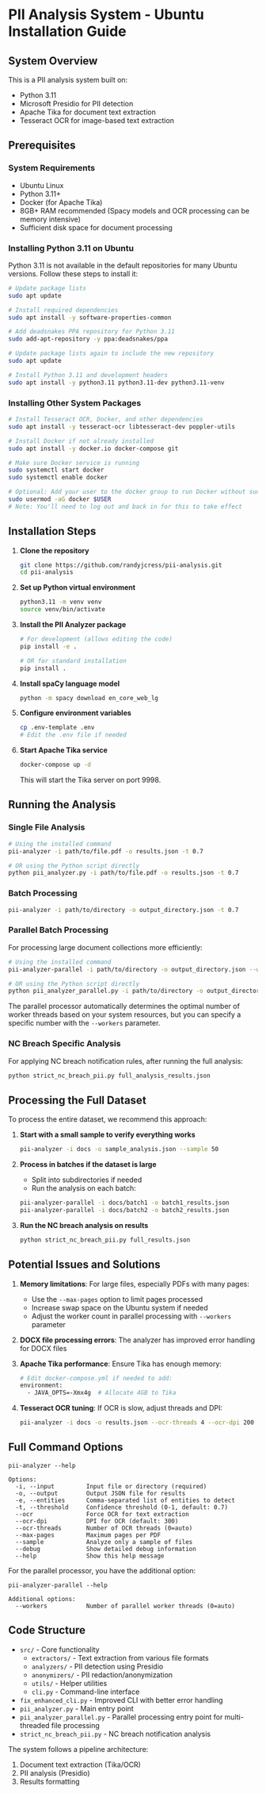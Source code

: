 # PII Analysis System - Ubuntu Installation Guide

## System Overview
This is a PII analysis system built on:
- Python 3.11
- Microsoft Presidio for PII detection
- Apache Tika for document text extraction
- Tesseract OCR for image-based text extraction

## Prerequisites

### System Requirements
- Ubuntu Linux
- Python 3.11+
- Docker (for Apache Tika)
- 8GB+ RAM recommended (Spacy models and OCR processing can be memory intensive)
- Sufficient disk space for document processing

### Installing Python 3.11 on Ubuntu

Python 3.11 is not available in the default repositories for many Ubuntu versions. Follow these steps to install it:

```bash
# Update package lists
sudo apt update

# Install required dependencies
sudo apt install -y software-properties-common

# Add deadsnakes PPA repository for Python 3.11
sudo add-apt-repository -y ppa:deadsnakes/ppa

# Update package lists again to include the new repository
sudo apt update

# Install Python 3.11 and development headers
sudo apt install -y python3.11 python3.11-dev python3.11-venv
```

### Installing Other System Packages

```bash
# Install Tesseract OCR, Docker, and other dependencies
sudo apt install -y tesseract-ocr libtesseract-dev poppler-utils 

# Install Docker if not already installed
sudo apt install -y docker.io docker-compose git

# Make sure Docker service is running
sudo systemctl start docker
sudo systemctl enable docker

# Optional: Add your user to the docker group to run Docker without sudo
sudo usermod -aG docker $USER
# Note: You'll need to log out and back in for this to take effect
```

## Installation Steps

1. **Clone the repository**
   ```bash
   git clone https://github.com/randyjcress/pii-analysis.git
   cd pii-analysis
   ```

2. **Set up Python virtual environment**
   ```bash
   python3.11 -m venv venv
   source venv/bin/activate
   ```

3. **Install the PII Analyzer package**
   ```bash
   # For development (allows editing the code)
   pip install -e .
   
   # OR for standard installation
   pip install .
   ```

4. **Install spaCy language model**
   ```bash
   python -m spacy download en_core_web_lg
   ```

5. **Configure environment variables**
   ```bash
   cp .env-template .env
   # Edit the .env file if needed
   ```

6. **Start Apache Tika service**
   ```bash
   docker-compose up -d
   ```
   This will start the Tika server on port 9998.

## Running the Analysis

### Single File Analysis
```bash
# Using the installed command
pii-analyzer -i path/to/file.pdf -o results.json -t 0.7

# OR using the Python script directly
python pii_analyzer.py -i path/to/file.pdf -o results.json -t 0.7
```

### Batch Processing
```bash
pii-analyzer -i path/to/directory -o output_directory.json -t 0.7
```

### Parallel Batch Processing
For processing large document collections more efficiently:
```bash
# Using the installed command
pii-analyzer-parallel -i path/to/directory -o output_directory.json --workers 8

# OR using the Python script directly
python pii_analyzer_parallel.py -i path/to/directory -o output_directory.json --workers 8
```
The parallel processor automatically determines the optimal number of worker threads based on your system resources, but you can specify a specific number with the `--workers` parameter.

### NC Breach Specific Analysis 
For applying NC breach notification rules, after running the full analysis:
```bash
python strict_nc_breach_pii.py full_analysis_results.json
```

## Processing the Full Dataset

To process the entire dataset, we recommend this approach:

1. **Start with a small sample to verify everything works**
   ```bash
   pii-analyzer -i docs -o sample_analysis.json --sample 50
   ```

2. **Process in batches if the dataset is large**
   - Split into subdirectories if needed
   - Run the analysis on each batch:
   ```bash
   pii-analyzer-parallel -i docs/batch1 -o batch1_results.json
   pii-analyzer-parallel -i docs/batch2 -o batch2_results.json
   ```

3. **Run the NC breach analysis on results**
   ```bash
   python strict_nc_breach_pii.py full_results.json
   ```

## Potential Issues and Solutions

1. **Memory limitations**: For large files, especially PDFs with many pages:
   - Use the `--max-pages` option to limit pages processed
   - Increase swap space on the Ubuntu system if needed
   - Adjust the worker count in parallel processing with `--workers` parameter

2. **DOCX file processing errors**: The analyzer has improved error handling for DOCX files

3. **Apache Tika performance**: Ensure Tika has enough memory:
   ```bash
   # Edit docker-compose.yml if needed to add:
   environment:
     - JAVA_OPTS=-Xmx4g  # Allocate 4GB to Tika
   ```

4. **Tesseract OCR tuning**: If OCR is slow, adjust threads and DPI:
   ```bash
   pii-analyzer -i docs -o results.json --ocr-threads 4 --ocr-dpi 200
   ```

## Full Command Options

```
pii-analyzer --help

Options:
  -i, --input         Input file or directory (required)
  -o, --output        Output JSON file for results
  -e, --entities      Comma-separated list of entities to detect
  -t, --threshold     Confidence threshold (0-1, default: 0.7)
  --ocr               Force OCR for text extraction
  --ocr-dpi           DPI for OCR (default: 300)
  --ocr-threads       Number of OCR threads (0=auto)
  --max-pages         Maximum pages per PDF
  --sample            Analyze only a sample of files
  --debug             Show detailed debug information
  --help              Show this help message
```

For the parallel processor, you have the additional option:
```
pii-analyzer-parallel --help

Additional options:
  --workers           Number of parallel worker threads (0=auto)
```

## Code Structure
- `src/` - Core functionality
  - `extractors/` - Text extraction from various file formats
  - `analyzers/` - PII detection using Presidio
  - `anonymizers/` - PII redaction/anonymization
  - `utils/` - Helper utilities
  - `cli.py` - Command-line interface
- `fix_enhanced_cli.py` - Improved CLI with better error handling
- `pii_analyzer.py` - Main entry point
- `pii_analyzer_parallel.py` - Parallel processing entry point for multi-threaded file processing
- `strict_nc_breach_pii.py` - NC breach notification analysis

The system follows a pipeline architecture:
1. Document text extraction (Tika/OCR)
2. PII analysis (Presidio)
3. Results formatting 